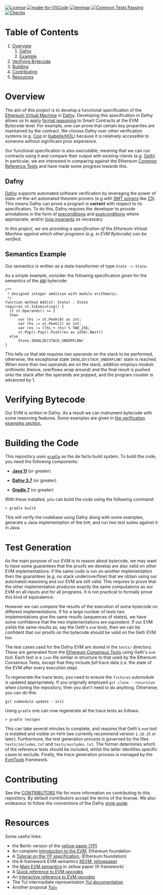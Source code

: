 <!-- [![Build Status](https://circleci.com/gh/ConsenSys/eth2.0-dafny.svg?style=shield)](https://circleci.com/gh/ConsenSys/workflows/eth2.0-dafny)  -->
[![License](https://img.shields.io/badge/License-Apache%202.0-blue.svg)](https://opensource.org/licenses/Apache-2.0)
[![made-for-VSCode](https://img.shields.io/badge/Made%20for-VSCode-1f425f.svg)](https://code.visualstudio.com/)
[![lemmas](https://img.shields.io/badge/Lemmas-0-yellow.svg)](https://shields.io/)
[![Common Tests Passing](https://img.shields.io/badge/Common%20Tests%20Passed-3232/3375-Blue.svg)](https://shields.io/)
[![Checks](https://img.shields.io/badge/DafnyVerify-Verified-orange.svg)](https://shields.io/)

 <!-- ![GitHub commit activity](https://img.shields.io/github/commit-activity/w/PegaSysEng/eth2.0-dafny?style=flat) -->

# Table of Contents

1. [Overview](#overview)
   1. [Dafny](#dafny)
   1. [Example](#semantics-example)
1. [Verifying Bytecode](#verifying-bytecode)
1. [Building](#building-the-code)
1. [Contributing](#contributing)
1. [Resources](#resources)

# Overview

The aim of this project is to develop a functional specification of
the [Ethereum Virtual
Machine](https://ethereum.org/en/developers/docs/evm/) in
[Dafny](https://github.com/dafny-lang/dafny).  Developing this
specification in Dafny allows us to apply [formal
reasoning](https://en.wikipedia.org/wiki/Formal_methods) to Smart
Contracts at the EVM Bytecode level.  For example, one can prove that
certain key properties are maintained by the contract.  We choose
Dafny over other verification systems
(e.g. [Coq](https://en.wikipedia.org/wiki/Coq) or
[Isabelle/HOL](https://en.wikipedia.org/wiki/Isabelle_(proof_assistant)))
because it is relatively accessible to someone without significant
prior experience.

Our functional specification is also _executable_, meaning that we can
run contracts using it and compare their output with existing clients
(e.g. [Geth](https://geth.ethereum.org/)).  In particular, we are
interested in comparing against the Ethereum [Common Reference
Tests](https://github.com/ethereum/tests) and have made some progress
towards this.

## Dafny

[Dafny](https://github.com/dafny-lang/dafny) supports automated
software verification by leveraging the power of state-of-the-art
automated theorem provers (e.g with [SMT
solvers](https://en.wikipedia.org/wiki/Satisfiability_modulo_theories)
like [Z3](https://en.wikipedia.org/wiki/Z3_Theorem_Prover)).  This
means Dafny can prove a program is **correct** with respect to its
specification.  To do this, Dafny requires the developer to provide
annotations in the form of 
[preconditions](https://en.wikipedia.org/wiki/Precondition) and
[postconditions](https://en.wikipedia.org/wiki/Postcondition) where
appropriate, and/or [loop
invariants](https://en.wikipedia.org/wiki/Loop_invariant) as
necessary.

_In this project, we are providing a specification of the Ethereum
Virtual Machine against which other programs (e.g. in EVM Bytecode)
can be verified._

## Semantics Example

Our semantics is written as a state transformer of type `State -> State`.

As a simple example, consider the following specification given for
the semantics of the [`ADD`](https://ethereum.org/en/developers/docs/evm/opcodes/)
bytecode:

```Dafny
/**
 * Unsigned integer addition with modulo arithmetic.
 */
function method Add(st: State) : State
requires st.IsExecuting() {
  if st.Operands() >= 2
  then
      var lhs := st.Peek(0) as int;
      var rhs := st.Peek(1) as int;
      var res := (lhs + rhs) % TWO_256;
      st.Pop().Pop().Push(res as u256).Next()
  else
      State.INVALID(STACK_UNDERFLOW)
}
```

This tells us that `ADD` requires _two operands_ on the stack to be performed,
otherwise, the exceptional state `INVALID(STACK_UNDERFLOW)` state is reached.  
When more than two operands are on the stack, 
addition employs _modulo arithmetic_ (hence, overflows wrap around)
and the final result is pushed onto the stack after the operands
are popped, and the program counter is advanced by 1.

# Verifying Bytecode 

Our EVM is written in Dafny. As a result we can instrument bytecode with some reasoning features.
Some examples are given in [the verification examples section.](./VERIFICATION.md)
# Building the Code

This repository uses [`gradle`](https://gradle.org/) as the de facto
build system.  To build the code, you need the following components:

* **[Java 11](https://openjdk.org/)** (or greater)

* **[Dafny 3.7](https://github.com/dafny-lang/dafny)** (or greater).

* **[Gradle 7](https://gradle.org)** (or greater)

With these installed, you can build the code using the following command:

```
> gradle build
```

This will verify the codebase using Dafny along with some examples,
generate a Java implementation of the `EVM`, and run two test suites
against it in Java.

# Test Generation

As the main purpose of our EVM is to reason about bytecode, we may want to have some guarantees that the proofs 
we develop are also valid on _other_ EVM implementations: if the same code is run on another implementation then the guarantees (e.g. no stack under/overflow) that we obtain using our automated reasoning and our EVM are still valid.
This requires to prove that the other implementation produces exactly the same computations as our EVM on all inputs and for all programs. 
It is not practical to formally prove this kind of equivalence.

However we can _compare_ the results of the execution of some bytecode on different implementations.
If for a large number of tests two implementations give the same results (sequences of states), we have some confidence
that the two implementations are _equivalent_.
If our EVM yields the same results as, say the Geth's `evm` tools, then we can be confident that our proofs on the bytecode should be valid on the Geth EVM too.


The test cases used for the Dafny EVM are stored in the `tests/`
directory.  These are generated from the [Ethereum Consensus
Tests](https://github.com/ethereum/tests) using Geth's `evm` tool.
Each test is a `json` file similar in structure to that used by the
Ethereum Consensus Tests, except that they include _full_ trace data
(i.e. the state of the EVM after every execution step).

To regenerate the trace tests, you need to ensure the `fixtures`
submodule is updated appropriately.  If you originally employed `git
clone --recursive` when cloning the repository, then you don't need to
do anything.  Otherwise, you can do this:

```
git submodule update --init
```

Using `gradle` one can now regenerate all the trace tests as follows:

```
> gradle testgen
```

This can take several minutes to complete, and requires that Geth's
`evm` tool is installed and visible on `PATH` (we currently recommend
version `1.10.25` or later).  Furthermore, the test generation process
is governed by the files `tests/includes.txt` and
`tests/excludes.txt`.  The former determines which of the reference
tests should be included, whilst the latter identifies specific cases
to exclude.  Finally, the trace generation process is managed by the
[EvmTools](https://github.com/DavePearce/EvmTools) framework.

# Contributing

See the [CONTRIBUTORS](CONTRIBUTORS.md) file for more information on
contributing to this repository.  By default contributors accept the
terms of the license.  We also endeavour to follow the conventions of
the Dafny [style
guide](https://github.com/dafny-lang/dafny/blob/master/docs/StyleGuide/Style-Guide.md).


# Resources
Some useful links:

* the Berlin version of the [yellow paper (YP)](https://ethereum.github.io/yellowpaper/paper.pdf)
* An complete [Introduction to the EVM](https://ethereum.org/en/developers/docs/evm/), Ethereum foundation
* A [Tutorial on the YP specification](https://ethereum.org/sr/developers/tutorials/yellow-paper-evm/),  (Ethereum foundation)
* the K-framework EVM semantics [KEVM, jellowpaper](https://jellopaper.org)
* the [Main EVM semantics](https://jellopaper.org/evm/) in Jellow paper (K framework)
* A [Quick reference to EVM opcodes](https://github.com/wolflo/evm-opcodes)
* An [Interactive reference to EVM opcodes](https://www.evm.codes)
* The Yul intermediate representation [Yul documentation](https://docs.soliditylang.org/en/v0.8.10/yul.html)
* Another proposal [Yul+](https://fuellabs.medium.com/introducing-yul-a-new-low-level-language-for-ethereum-aa64ce89512f)
